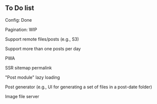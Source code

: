## To Do list

Config: Done


Pagination: WIP


Support remote files/posts (e.g., S3)

Support more than one posts per day


PWA


SSR
sitemap
permalink


"Post module" lazy loading


Post generator (e.g., UI for generating a set of files in a post-date folder)


Image file server



